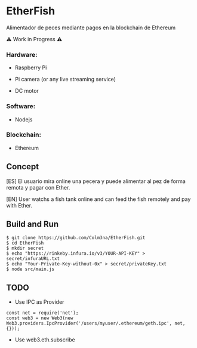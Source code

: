 # EtherFish
Alimentador de peces mediante pagos en la blockchain de Ethereum

:warning: Work in Progress :warning:

### Hardware:

  - Raspberry Pi
  
  - Pi camera (or any live streaming service)
  
  - DC motor

### Software:

  - Nodejs

### Blockchain:

  - Ethereum

## Concept
[ES] El usuario mira online una pecera y puede alimentar al pez de forma remota y pagar con Ether.

[EN] User watchs a fish tank online and can feed the fish remotely and pay with Ether.

## Build and Run

```
$ git clone https://github.com/Colm3na/EtherFish.git
$ cd EtherFish
$ mkdir secret
$ echo "https://rinkeby.infura.io/v3/YOUR-API-KEY" > secret/infuraURL.txt
$ echo "Your-Private-Key-without-0x" > secret/privateKey.txt
$ node src/main.js
```

## TODO

- Use IPC as Provider
```
const net = require('net');
const web3 = new Web3(new Web3.providers.IpcProvider('/users/myuser/.ethereum/geth.ipc', net, {}));
```
- Use web3.eth.subscribe
